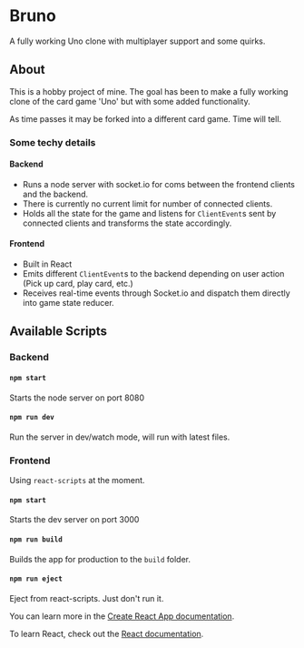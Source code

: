 # Bruno

A fully working Uno clone with multiplayer support and some quirks.

## About

This is a hobby project of mine. The goal has been to make a fully working clone of the card game 'Uno' but with some added functionality.

As time passes it may be forked into a different card game. Time will tell.

### Some techy details

#### Backend

- Runs a node server with socket.io for coms between the frontend clients and the backend.
- There is currently no current limit for number of connected clients.
- Holds all the state for the game and listens for `ClientEvent`s sent by connected clients and transforms the state accordingly.

#### Frontend

- Built in React
- Emits different `ClientEvent`s to the backend depending on user action (Pick up card, play card, etc.)
- Receives real-time events through Socket.io and dispatch them directly into game state reducer.

## Available Scripts

### Backend

#### `npm start`

Starts the node server on port 8080<br />

#### `npm run dev `

Run the server in dev/watch mode, will run with latest files.

### Frontend

Using `react-scripts` at the moment.

#### `npm start`

Starts the dev server on port 3000<br />

#### `npm run build`

Builds the app for production to the `build` folder.<br />

#### `npm run eject`

Eject from react-scripts. Just don't run it.

You can learn more in the [Create React App documentation](https://facebook.github.io/create-react-app/docs/getting-started).

To learn React, check out the [React documentation](https://reactjs.org/).
